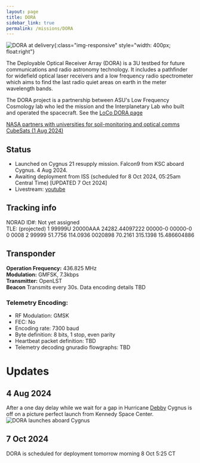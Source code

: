 ```yaml
---
layout: page
title: DORA
sidebar_link: true
permalink: /missions/DORA
---
```

![DORA at delivery](/_images/DORA_team.jpg "DORA and build team before final delivery stow"){:class="img-responsive"
style="width: 400px; float:right"}

The Deployable Optical Receiver Array (DORA) is a 3U testbed for future communications and radio astronomy technology. It includes a pathfinder for widefield
optical laser receivers  and a low frequency radio spectrometer which aims
to find the last radio quiet areas on earth in the meter wavelength bands.

The DORA project is a partnership between ASU's Low Frequency Cosmology lab who led the mission and the Interplanetary
Lab who built and operated the spacecraft. See the [LoCo DORA page](https://loco.lab.asu.edu/research/dora/)

[NASA partners with universities for soil-monitoring and optical comms CubeSats (1 Aug 2024)](https://www.spacedaily.com/reports/NASA_partners_with_universities_to_deploy_soil_monitoring_and_optical_communication_CubeSats_999.html)
## Status
* Launched on Cygnus 21 resupply mission. Falcon9 from KSC aboard Cygnus. 4 Aug 2024.
* Awaiting deployment from ISS (scheduled for 8 Oct 2024, 05:25am Central Time) [UPDATED 7 Oct 2024]
* Livestream: [youtube](https://www.youtube.com/live/lLrm92hD-fQ?si=UQUmNzh_Efo9_Yx4)

## Tracking info
NORAD ID#: Not yet assigned<br>
TLE: (projected)
1 99999U 20000AAA 24282.44097222  00000-0    00000-0 0  0008
2 99999  51.7756 114.0936 0020898  70.2161 315.1398 15.486604886


## Transponder
**Operation Frequency:** 436.825 MHz <br>
**Modulation:** GMFSK, 7.3kbps <br> 
**Transmitter:** OpenLST <br>
**Beacon** Transmits every 30s. Data encoding details TBD
### Telemetry Encoding: 
 * RF Modulation: GMSK
 * FEC: No
 * Encoding rate: 7300 baud 
 * Byte definition: 8 bits, 1 stop, even parity
 * Heartbeat packet definition: TBD
 * Telemetry decoding gnuradio flowgraphs: TBD

# Updates

## 4 Aug 2024
After a one day delay while we wait for a gap in Hurricane [Debby](https://en.wikipedia.org/wiki/Hurricane_Debby_(2024))
Cygnus is off on a picture perfect launch from Kennedy Space Center.
![DORA launches aboard Cygnus](/_images/DORA_launch.jpg "ASU student Sid Vaidy watches DORA launch aboard Cygnus from
Kennedy Space Center on 4 August 2024")

## 7 Oct 2024
DORA is scheduled for deployment tomorrow morning 8 Oct 5:25 CT 

